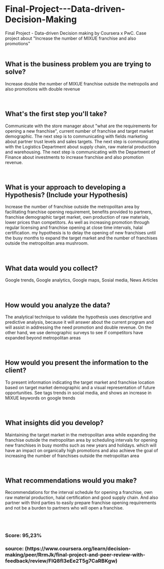 # Final-Project---Data-driven-Decision-Making
Final Project - Data-driven Decision making by Coursera x PwC. Case project about "Increase the number of MIXUE franchise and also promotions"
<br>
<br>
<h2>What is the business problem you are trying to solve? </h2>
<p>Increase double the number of MIXUE franchise outside the metropolis and also promotions with double revenue</p>
<br>
<h2>What's the first step you'll take? </h2>
<p>Communicate with the store manager about "what are the requirements for opening a new franchise", current number of franchise and target market demographic.
The next step is to communicating with fields marketing about partner trust levels and sales targets.
The next step is communicating with the Logistics Department about supply chain, raw material production and warehousing.
The next step is communicating with the Department of Finance about investments to increase franchise and also promotion revenue.</p>
<br>
<h2>What is your approach to developing a Hypothesis?  (Include your Hypothesis) </h2>
<p>Increase the number of franchise outside the metropolitan area by facilitating franchise opening requirement, benefits provided to partners, franchise demographic target market, own production of raw materials, lower prices than competitors. As well as increasing promotion through regular licensing and franchise opening at close time intervals, halal certification.
my hypothesis is to delay the opening of new franchises until the busy months to expand the target market and the number of franchises outside the metropolitan area mushroom.</p>
<br>
<h2>What data would you collect?  </h2>
<p>Google trends, Google analytics, Google maps, Sosial media, News Articles</p>
<br>
<h2>How would you analyze the data?   </h2>
<p>The analytical technique to validate the hypothesis uses descriptive and predictive analysis, because it will answer about the current program and will assist in addressing the need promotion and double revenue.
On the other hand, we use demographic surveys to see if competitors have expanded beyond metropolitan areas</p>
<br>
<h2>How would you present the information to the client?   </h2>
<p>To present information indicating the target market and franchise location based on target market demographic and a visual representation of future opportunities.
See tags trends in social media, and shows an increase in MIXUE keywords on google trends</p>
<br>
<h2>What insights did you develop?   </h2>
<p>Maintaining the target market in the metropolitan area while expanding the franchise outside the metropolitan area by scheduling intervals for opening new franchises in busy months such as new years and holidays.
which will have an impact on organically high promotions and also achieve the goal of increasing the number of franchises outside the metropolitan area</p>
<br>
<h2>What recommendations would you make?   </h2>
<p>Recommendations for the interval schedule for opening a franchise, own raw material production, halal certification and good supply chain.
And also partner with third parties to easily prepare franchise opening requirements and not be a burden to partners who will open a franchise.</p>
<br>
<br>
<h3>Score: 95,23%</h3>
<h3>source: (https://www.coursera.org/learn/decision-making/peer/RrmJk/final-project-and-peer-review-with-feedback/review/FIQ8fI3eEe2T5g7CaRBKgw)</h3>






